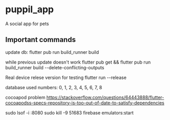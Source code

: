 # puppil_app

A social app for pets

## Important commands

update db:
flutter pub run build_runner build

while previous update doesn't work
flutter pub get && flutter pub run build_runner build --delete-conflicting-outputs

Real device relese version for testing
flutter run --release

database used numbers:
0, 1, 2, 3, 4, 5, 6, 7, 8

cocoapod problem
https://stackoverflow.com/questions/64443888/flutter-cocoapodss-specs-repository-is-too-out-of-date-to-satisfy-dependencies

sudo lsof -i :8080
sudo kill -9 51683
firebase emulators:start
